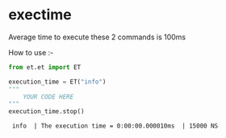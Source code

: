 # exectime

Average time to execute these 2 commands is 100ms

How to use :-

```python
from et.et import ET

execution_time = ET("info")
"""
    YOUR CODE HERE
"""
execution_time.stop()
```

```output
 info  | The execution time = 0:00:00.000010ms  | 15000 NS
 ```

